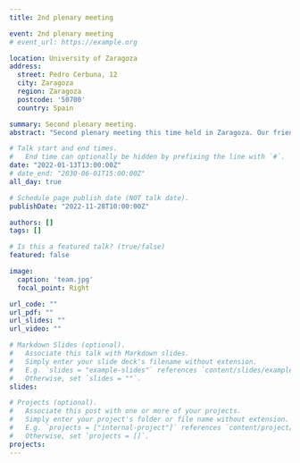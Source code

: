 ```yaml
---
title: 2nd plenary meeting

event: 2nd plenary meeting
# event_url: https://example.org

location: University of Zaragoza
address:
  street: Pedro Cerbuna, 12
  city: Zaragoza
  region: Zaragoza
  postcode: '50700'
  country: Spain

summary: Second plenary meeting.
abstract: "Second plenary meeting this time held in Zaragoza. Our friends Aitor Ameztegui and Lluis Coll from the UMBRACLIM joined us to provide advice on forest management."

# Talk start and end times.
#   End time can optionally be hidden by prefixing the line with `#`.
date: "2022-01-13T13:00:00Z"
# date_end: "2030-06-01T15:00:00Z"
all_day: true

# Schedule page publish date (NOT talk date).
publishDate: "2022-11-28T10:00:00Z"

authors: []
tags: []

# Is this a featured talk? (true/false)
featured: false

image: 
  caption: 'team.jpg'
  focal_point: Right

url_code: ""
url_pdf: ""
url_slides: ""
url_video: ""

# Markdown Slides (optional).
#   Associate this talk with Markdown slides.
#   Simply enter your slide deck's filename without extension.
#   E.g. `slides = "example-slides"` references `content/slides/example-slides.md`.
#   Otherwise, set `slides = ""`.
slides:

# Projects (optional).
#   Associate this post with one or more of your projects.
#   Simply enter your project's folder or file name without extension.
#   E.g. `projects = ["internal-project"]` references `content/project/deep-learning/index.md`.
#   Otherwise, set `projects = []`.
projects:
---
```


